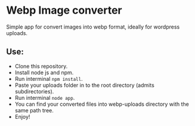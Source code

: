 # Webp Image converter
Simple app for convert images into webp format, ideally for wordpress uploads.

## Use:
- Clone this repository.
- Install node js and npm.
- Run interminal `npm install`.
- Paste your uploads folder in to the root directory (admits subdirectories).
- Run interminal `node app`.
- You can find your converted files into webp-uploads directory with the same path tree.
- Enjoy!
